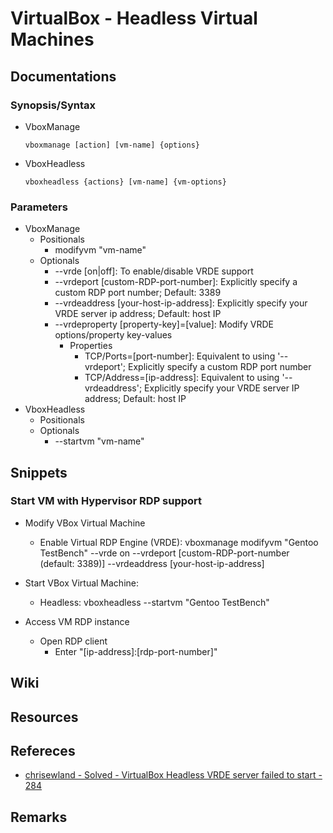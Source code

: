 # VirtualBox - Headless Virtual Machines

## Documentations
### Synopsis/Syntax
- VboxManage
    ```console
    vboxmanage [action] [vm-name] {options}
    ```
- VboxHeadless
    ```console
    vboxheadless {actions} [vm-name] {vm-options}
    ```

### Parameters
- VboxManage
    - Positionals
        + modifyvm "vm-name"
    - Optionals
        + --vrde [on|off]: To enable/disable VRDE support
        + --vrdeport [custom-RDP-port-number]: Explicitly specify a custom RDP port number; Default: 3389
        + --vrdeaddress [your-host-ip-address]: Explicitly specify your VRDE server ip address; Default: host IP
        - --vrdeproperty [property-key]=[value]: Modify VRDE options/property key-values
            - Properties
                + TCP/Ports=[port-number]: Equivalent to using '--vrdeport'; Explicitly specify a custom RDP port number
                + TCP/Address=[ip-address]: Equivalent to using '--vrdeaddress'; Explicitly specify your VRDE server IP address; Default: host IP
- VboxHeadless
    - Positionals
    - Optionals
        + --startvm "vm-name"

## Snippets
### Start VM with Hypervisor RDP support
- Modify VBox Virtual Machine 
    - Enable Virtual RDP Engine (VRDE): vboxmanage modifyvm "Gentoo TestBench" --vrde on --vrdeport [custom-RDP-port-number (default: 3389)] --vrdeaddress [your-host-ip-address]

- Start VBox Virtual Machine: 
    - Headless:  vboxheadless --startvm "Gentoo TestBench"

- Access VM RDP instance
    - Open RDP client
        + Enter "[ip-address]:[rdp-port-number]"

## Wiki

## Resources

## Refereces
+ [chrisewland - Solved - VirtualBox Headless VRDE server failed to start - 284](https://www.chrisnewland.com/solved-virtualbox-headless-vrde-server-failed-to-start-284#:~:text=VRDE%20server%20is%20inactive.,same%20as%20the%20virtualbox%20host!)

## Remarks